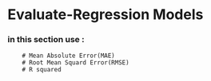 # Evaluate-Regression Models
### in this section use :
  
        # Mean Absolute Error(MAE)
        # Root Mean Squard Error(RMSE)
        # R squared
                  
